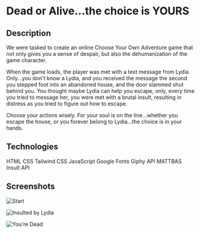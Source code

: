 # Dead or Alive...the choice is YOURS

## Description
We were tasked to create an online Choose Your Own Adventure game that not only gives you a sense of despair, but also the dehumanization of the game character.

When the game loads, the player was met with a text message from Lydia. Only...you don't know a Lydia, and you received the message the second you stepped foot into an abandoned house, and the door slammed shut behind you. You thought maybe Lydia can help you escape, only, every time you tried to message her, you were met with a brutal insult, resulting in distress as you tried to figure out how to escape.

Choose your actions wisely. For your soul is on the line...whether you escape the house, or you forever belong to Lydia...the choice is in your hands.

## Technologies
HTML
CSS
Tailwind CSS
JavaScript
Google Fonts
Giphy API
MATTBAS Insult API

## Screenshots
![Start](/assets/images/Start.png)

![Insulted by Lydia](/assets/images/Insulted%20by%20Lydia.png)

![You're Dead](/assets/images/You're%20Dead.png)